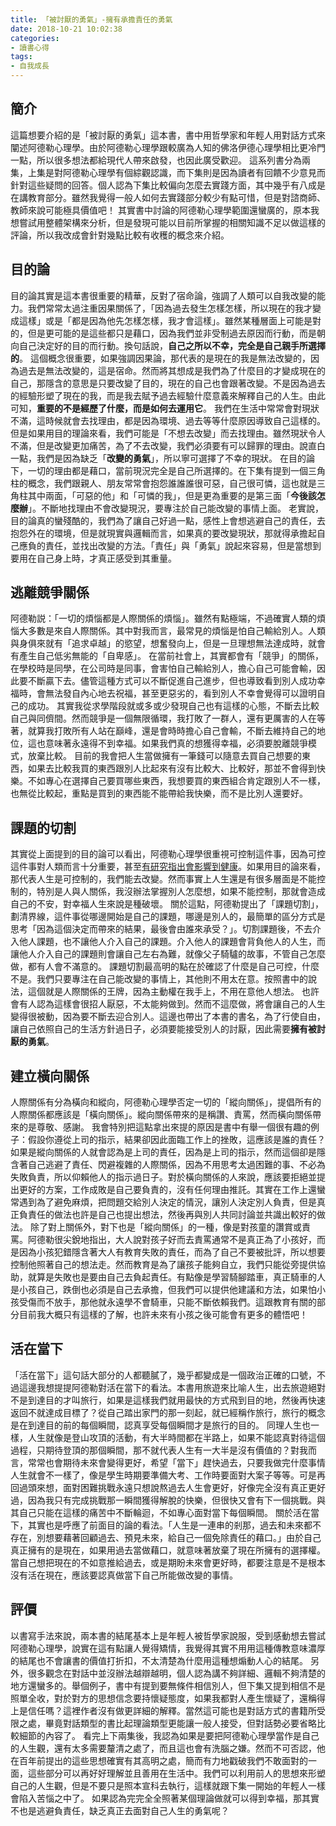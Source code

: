 ```yaml
---
title: 「被討厭的勇氣」-擁有承擔責任的勇氣
date: 2018-10-21 10:02:38
categories:
- 讀書心得
tags:
- 自我成長
---
```

## 簡介
這篇想要介紹的是「被討厭的勇氣」這本書，書中用哲學家和年輕人用對話方式來闡述阿德勒心理學。由於阿德勒心理學跟較廣為人知的佛洛伊德心理學相比更冷門一點，所以很多想法都給現代人帶來啟發，也因此廣受歡迎。
這系列書分為兩集，上集是對阿德勒心理學有個綜觀認識，而下集則是因為讀者有回饋不少意見而針對這些疑問的回答。個人認為下集比較偏向怎麼去實踐方面，其中幾乎有八成是在講教育部分。雖然我覺得一般人如何去實踐部分較少有點可惜，但是對諮商師、教師來說可能極具價值吧！
其實書中討論的阿德勒心理學範圍還蠻廣的，原本我想嘗試用整體架構來分析，但是發現可能以目前所掌握的相關知識不足以做這樣的評論，所以我改成會針對幾點比較有收穫的概念來介紹。
## 目的論
目的論其實是這本書很重要的精華，反對了宿命論，強調了人類可以自我改變的能力。我們常常太過注重因果關係了，「因為過去發生怎樣怎樣，所以現在的我才變成這樣」或是「都是因為他先怎樣怎樣，我才會這樣」。雖然某種層面上可能是對的，但是更可能的是這些都只是藉口，因為我們並非受制過去原因而行動，而是朝向自己決定好的目的而行動。換句話說，**自己之所以不幸，完全是自己親手所選擇的**。
這個概念很重要，如果強調因果論，那代表的是現在的我是無法改變的，因為過去是無法改變的，這是宿命。然而將其想成是我們為了什麼目的才變成現在的自己，那隱含的意思是只要改變了目的，現在的自己也會跟著改變。不是因為過去的經驗形塑了現在的我，而是我去賦予過去經驗什麼意義來解釋自己的人生。由此可知，**重要的不是經歷了什麼，而是如何去運用它**。
我們在生活中常常會對現狀不滿，這時候就會去找理由，都是因為環境、過去等等什麼原因導致自己這樣的。但是如果用目的理論來看，我們可能是「不想去改變」而去找理由。雖然現狀令人不滿，但是改變更加痛苦，為了不去改變，我們必須要有可以歸罪的理由。說直白一點，我們是因為缺乏「**改變的勇氣**」，所以寧可選擇了不幸的現狀。
在目的論下，一切的理由都是藉口，當前現況完全是自己所選擇的。在下集有提到一個三角柱的概念，我們跟親人、朋友常常會抱怨誰誰誰很可惡，自己很可憐，這也就是三角柱其中兩面，「可惡的他」和「可憐的我」，但是更為重要的是第三面「**今後該怎麼辦**」。不斷地找理由不會改變現況，要專注於自己能改變的事情上面。
老實說，目的論真的蠻殘酷的，我們為了讓自己好過一點，感性上會想逃避自己的責任，去抱怨外在的環境，但是就現實與邏輯而言，如果真的要改變現狀，那就得承擔起自己應負的責任，並找出改變的方法。「責任」與「勇氣」說起來容易，但是當想到要用在自己身上時，才真正感受到其重量。
## 逃離競爭關係
阿德勒説：「一切的煩惱都是人際關係的煩惱」。雖然有點極端，不過確實人類的煩惱大多數是來自人際關係。其中對我而言，最常見的煩惱是怕自己輸給別人。人類與身俱來就有「追求卓越」的慾望，想奮發向上，但是一旦理想無法達成時，就會有產生自己低劣無能的「自卑感」。
在當前社會上，其實都會有「競爭」的關係，在學校時是同學，在公司時是同事，會害怕自己輸給別人，擔心自己可能會輸，因此要不斷贏下去。儘管這種方式可以不斷促進自己進步，但也導致看到別人成功幸福時，會無法發自內心地去祝福，甚至更惡劣的，看到別人不幸會覺得可以證明自己的成功。
其實我從求學階段就或多或少發現自己也有這樣的心態，不斷去比較自己與同儕間。然而競爭是一個無限循環，我打敗了一群人，還有更厲害的人在等著，就算我打敗所有人站在巔峰，還是會時時擔心自己會輸，不斷去維持自己的地位，這也意味著永遠得不到幸福。如果我們真的想獲得幸福，必須要脫離競爭模式，放棄比較。
目前的我會把人生當做擁有一筆錢可以隨意去買自己想要的東西，如果去比較我買的東西跟別人比起來有沒有比較大、比較好，那並不會得到快樂。不如專心在選擇自己要買哪些東西，我想要買的東西組合肯定跟別人不一樣，也無從比較起，重點是買到的東西能不能帶給我快樂，而不是比別人還要好。
## 課題的切割
其實從上面提到的目的論可以看出，阿德勒心理學很重視可控制這件事，因為可控這件事對人類而言十分重要，甚至[有研究指出會影響到健康](https://zhuanlan.zhihu.com/p/21918033)。如果用目的論來看，那代表人生是可控制的，我們能去改變。然而事實上人生還是有很多層面是不能控制的，特別是人與人關係，我沒辦法掌握別人怎麼想，如果不能控制，那就會造成自己的不安，對幸福人生來說是種破壞。
關於這點，阿德勒提出了「課題切割」，劃清界線，這件事從哪邊開始是自己的課題，哪邊是別人的，最簡單的區分方式是思考「因為這個決定而帶來的結果，最後會由誰來承受？」。切割課題後，不去介入他人課題，也不讓他人介入自己的課題。介入他人的課題會背負他人的人生，而讓他人介入自己的課題則會讓自己左右為難，就像父子騎驢的故事，不管自己怎麼做，都有人會不滿意的。
課題切割最高明的點在於確認了什麼是自己可控，什麼不是。我們只要專注在自己能改變的事情上，其他則不用太在意。按照書中的說法，這個就是人際關係的王牌，因為主動權在我手上，不用在意他人想法。
也許會有人認為這樣會很招人厭惡，不太能夠做到。然而不這麼做，將會讓自己的人生變得很被動，因為要不斷去迎合別人。這邊也帶出了本書的書名，為了行使自由，讓自己依照自己的生活方針過日子，必須要能接受別人的討厭，因此需要**擁有被討厭的勇氣**。
## 建立橫向關係
人際關係有分為橫向和縱向，阿德勒心理學否定一切的「縱向關係」，提倡所有的人際關係都應該是「橫向關係」。縱向關係帶來的是稱讚、責罵，然而橫向關係帶來的是尊敬、感謝。
我會特別把這點拿出來提的原因是書中有舉一個很有趣的例子：假設你遵從上司的指示，結果卻因此面臨工作上的挫敗，這應該是誰的責任？如果是縱向關係的人就會認為是上司的責任，因為是上司的指示，然而這個卻是隱含著自己逃避了責任、閃避複雜的人際關係，因為不用思考太過困難的事、不必為失敗負責，所以仰賴他人的指示過日子。對於橫向關係的人來說，應該要拒絕並提出更好的方案，工作成敗是自己要負責的，沒有任何理由推託。其實在工作上還蠻常遇到為了避免麻煩，把問題交給別人決定的情況，讓別人決定別人負責，但是真正負責任的做法也許是自己也提出想法，然後再與別人共同討論並共識出較好的做法。
除了對上關係外，對下也是「縱向關係」的一種，像是對孩童的讚賞或責罵。阿德勒很尖銳地指出，大人說對孩子好而去責罵通常不是真正為了小孩好，而是因為小孩犯錯隱含著大人有教育失敗的責任，而為了自己不要被批評，所以想要控制他照著自己的想法走。然而教育是為了讓孩子能夠自立，我們只能從旁提供協助，就算是失敗也是要由自己去負起責任。有點像是學習騎腳踏車，真正騎車的人是小孩自己，跌倒也必須是自己去承擔，但我們可以提供他建議和方法，如果怕小孩受傷而不放手，那他就永遠學不會騎車，只能不斷依賴我們。這跟教育有關的部分目前我大概只有這樣的了解，也許未來有小孩之後可能會有更多的體悟吧！
## 活在當下
「活在當下」這句話大部分的人都聽膩了，幾乎都變成是一個政治正確的口號，不過這邊我想提提阿德勒對活在當下的看法。本書用旅遊來比喻人生，出去旅遊絕對不是到達目的才叫旅行，如果是這樣我們就用最快的方式飛到目的地，然後再快速返回不就達成目標了？從自己踏出家門的那一刻起，就已經稱作旅行，旅行的概念是在到達目的前的每個瞬間，認真享受每個瞬間才是旅行的目的。
同理人生也一樣，人生就像是登山攻頂的活動，有大半時間都在半路上，如果不能認真對待這個過程，只期待登頂的那個瞬間，那不就代表人生有一大半是沒有價值的？對我而言，常常也會期待未來會變得更好，希望「當下」趕快過去，只要我做完什麼事情人生就會不一樣了，像是學生時期要準備大考、工作時要面對大案子等等。可是再回過頭來想，面對困難挑戰永遠只想說熬過去人生會更好，好像完全沒有真正更好過，因為我只有完成挑戰那一瞬間獲得解脫的快樂，但很快又會有下一個挑戰。與其自己只能在這樣的痛苦中不斷輪迴，不如專心面對當下每個瞬間。
關於活在當下，其實也是呼應了前面目的論的看法。「人生是一連串的剎那，過去和未來都不存在，別想要藉著回顧過去、預見未來，給自己一個免除責任的藉口。」由於自己真正擁有的是現在，如果用過去當做藉口，就意味著放棄了現在所擁有的選擇權。當自己想把現在的不如意推給過去，或是期盼未來會更好時，都要注意是不是根本沒有活在現在，應該要認真做當下自己所能做改變的事情。
## 評價
以書寫手法來說，兩本書的結尾基本上是年輕人被哲學家說服，受到感動想去嘗試阿德勒心理學，說實在這有點讓人覺得矯情，我覺得其實不用用這種傳教意味濃厚的結尾也不會讓書的價值打折扣，不太清楚為什麼用這種想煽動人心的結尾。
另外，很多觀念在對話中並沒辦法越辯越明，個人認為講不夠詳細、邏輯不夠清楚的地方還蠻多的。舉個例子，書中有提到要無條件相信別人，但下集又提到相信不是照單全收，對於對方的思想信念要持懷疑態度，如果我都對人產生懷疑了，還稱得上是信任嗎？這裡作者沒有做更詳細的解釋。當然這可能也是對話方式的書籍所受限之處，畢竟對話類型的書比起理論類型更能讓一般人接受，但對話勢必要省略比較細節的內容了。
看完上下兩集後，我認為如果是要把阿德勒心理學當作是自己的人生觀，還有太多需要釐清之處了，而且這也會有洗腦之嫌。然而不可否認，他在百年前提出的這些思想確實有其高明之處，簡而有力地戳破我們不敢面對的一面，這些部分可以再好好理解並且善用在生活中。我們可以利用前人的思想來形塑自己的人生觀，但是不要只是照本宣科去執行，這樣就跟下集一開始的年輕人一樣會陷入苦惱之中了。
如果認為完完全全照著某個理論做就可以得到幸福，那其實不也是逃避負責任，缺乏真正去面對自己人生的勇氣呢？